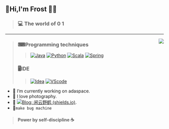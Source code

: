 ## 👋Hi,I'm Frost 👩‍🚀


> ### 💻 The world of 0 1
------
<img align="right" src="https://github-readme-stats.vercel.app/api?username=Frost713&show_icons=true&icon_color=805AD5&text_color=718096&bg_color=ffffff&hide_title=true" />

>
> ###  ⌨Programming techniques
> >  [![Java](https://img.shields.io/badge/-Java-blue?style=flat&logo=java&logoColor=white)](https://mirrors.tuna.tsinghua.edu.cn/AdoptOpenJDK/) [![Python](https://img.shields.io/badge/-Python-black?style=flat&logo=Python&logoColor=white)](https://www.python.org/) [![Scala](https://img.shields.io/badge/-Scala-red?style=flat&logo=Scala&logoColor=white)](https://www.scala-lang.org/) [![Spring](https://img.shields.io/badge/-Spring-g?style=flat&logo=Spring&logoColor=white)](https://spring.io/)
>
> ###  🖥IDE
>> [![Idea](https://img.shields.io/badge/IDE-Idea-brightgreen)](https://www.jetbrains.com/idea/) [![VScode](https://img.shields.io/badge/IDE-VScode-blue)](https://code.visualstudio.com/)

- 🔭 I’m currently working on adaspace.
- 📸 I love photography.
- 📝 [![Blog: 闲云野鹤 (shields.io)](https://img.shields.io/badge/Blog-闲云野鹤-%23972D43)](https://blog.frost-s.tk/). 
- 🤪```make bug machine```
> #### Power by self-discipline ☕

<!--
  **Frost713/Frost713** is a ✨ _special_ ✨ repository because its `README.md` (this file) appears on your GitHub profile.

Here are some ideas to get you started:

- 
- 🌱 I’m currently learning ...
- 👯 I’m looking to collaborate on ...
- 🤔 I’m looking for help with ...
- 💬 Ask me about ...
- 📫 How to reach me: ...
- 😄 Pronouns: ...
- ⚡ Fun fact: ...
  -->